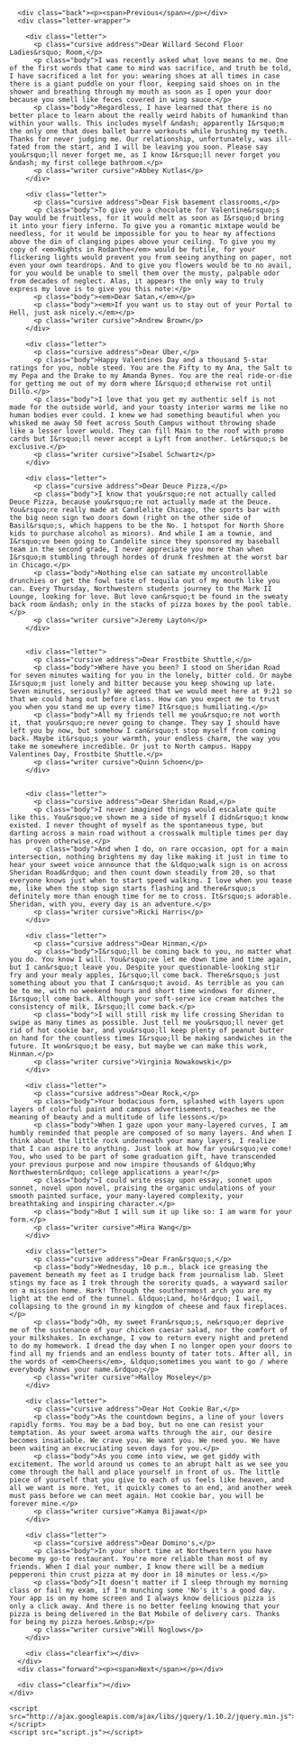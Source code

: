 
  <head>
    <link href='http://fonts.googleapis.com/css?family=Dancing+Script' rel='stylesheet' type='text/css'>
    <script type="text/javascript" src="//use.typekit.net/adk4phw.js"></script>
    <script type="text/javascript">try{Typekit.load();}catch(e){}</script>
    <link rel="stylesheet" href="styles.css">
  </head>
  <body>
    <div class="wrapper">

      <div class="back"><p><span>Previous</span></p></div>
      <div class="letter-wrapper">

        <div class="letter">
          <p class="cursive address">Dear Willard Second Floor Ladies&rsquo; Room,</p>
          <p class="body">I was recently asked what love means to me. One of the first words that came to mind was sacrifice, and truth be told, I have sacrificed a lot for you: wearing shoes at all times in case there is a giant puddle on your floor, keeping said shoes on in the shower and breathing through my mouth as soon as I open your door because you smell like feces covered in wing sauce.</p>
          <p class="body">Regardless, I have learned that there is no better place to learn about the really weird habits of humankind than within your walls. This includes myself &ndash; apparently I&rsquo;m the only one that does ballet barre workouts while brushing my teeth. Thanks for never judging me. Our relationship, unfortunately, was ill-fated from the start, and I will be leaving you soon. Please say you&rsquo;ll never forget me, as I know I&rsquo;ll never forget you &ndash; my first college bathroom.</p>
          <p class="writer cursive">Abbey Kutlas</p>
        </div>

        <div class="letter">
          <p class="cursive address">Dear Fisk basement classrooms,</p>
          <p class="body">To give you a chocolate for Valentine&rsquo;s Day would be fruitless, for it would melt as soon as I&rsquo;d bring it into your fiery inferno. To give you a romantic mixtape would be needless, for it would be impossible for you to hear my affections above the din of clanging pipes above your ceiling. To give you my copy of <em>Nights in Rodanthe</em> would be futile, for your flickering lights would prevent you from seeing anything on paper, not even your own teardrops. And to give you flowers would be to no avail, for you would be unable to smell them over the musty, palpable odor from decades of neglect. Alas, it appears the only way to truly express my love is to give you this note:</p>
          <p class="body"><em>Dear Satan,</em></p>
          <p class="body"><em>If you want us to stay out of your Portal to Hell, just ask nicely.</em></p>
          <p class="writer cursive">Andrew Brown</p>
        </div>

        <div class="letter">
          <p class="cursive address">Dear Uber,</p>
          <p class="body">Happy Valentines Day and a thousand 5-star ratings for you, noble steed. You are the Fifty to my Ana, the Salt to my Pepa and the Drake to my Amanda Bynes. You are the real ride-or-die for getting me out of my dorm where I&rsquo;d otherwise rot until Dillo.</p>
          <p class="body">I love that you get my authentic self is not made for the outside world, and your toasty interior warms me like no human bodies ever could. I knew we had something beautiful when you whisked me away 50 feet across South Campus without throwing shade like a lesser lover would. They can fill Main to the roof with promo cards but I&rsquo;ll never accept a Lyft from another. Let&rsquo;s be exclusive.</p>
          <p class="writer cursive">Isabel Schwartz</p>
        </div>

        <div class="letter">
          <p class="cursive address">Dear Deuce Pizza,</p>
          <p class="body">I know that you&rsquo;re not actually called Deuce Pizza, because you&rsquo;re not actually made at the Deuce. You&rsquo;re really made at Candlelite Chicago, the sports bar with the big neon sign two doors down (right on the other side of Basil&rsquo;s, which happens to be the No. 1 hotspot for North Shore kids to purchase alcohol as minors). And while I am a townie, and I&rsquo;ve been going to Candelite since they sponsored my baseball team in the second grade, I never appreciate you more than when I&rsquo;m stumbling through hordes of drunk freshmen at the worst bar in Chicago.</p>
          <p class="body">Nothing else can satiate my uncontrollable drunchies or get the fowl taste of tequila out of my mouth like you can. Every Thursday, Northwestern students journey to the Mark II Lounge, looking for love. But love can&rsquo;t be found in the sweaty back room &ndash; only in the stacks of pizza boxes by the pool table.</p>
          <p class="writer cursive">Jeremy Layton</p>
        </div>


        <div class="letter">
          <p class="cursive address">Dear Frostbite Shuttle,</p>
          <p class="body">Where have you been? I stood on Sheridan Road for seven minutes waiting for you in the lonely, bitter cold. Or maybe I&rsquo;m just lonely and bitter because you keep showing up late. Seven minutes, seriously? We agreed that we would meet here at 9:21 so that we could hang out before class. How can you expect me to trust you when you stand me up every time? It&rsquo;s humiliating.</p>
          <p class="body">All my friends tell me you&rsquo;re not worth it, that you&rsquo;re never going to change. They say I should have left you by now, but somehow I can&rsquo;t stop myself from coming back. Maybe it&rsquo;s your warmth, your endless charm, the way you take me somewhere incredible. Or just to North campus. Happy Valentines Day, Frostbite Shuttle.</p>
          <p class="writer cursive">Quinn Schoen</p>
        </div>


        <div class="letter">
          <p class="cursive address">Dear Sheridan Road,</p>
          <p class="body">I never imagined things would escalate quite like this. You&rsquo;ve shown me a side of myself I didn&rsquo;t know existed. I never thought of myself as the spontaneous type, but darting across a main road without a crosswalk multiple times per day has proven otherwise.</p>
          <p class="body">And when I do, on rare occasion, opt for a main intersection, nothing brightens my day like making it just in time to hear your sweet voice announce that the &ldquo;walk sign is on across Sheridan Road&rdquo; and then count down steadily from 20, so that everyone knows just when to start speed walking. I love when you tease me, like when the stop sign starts flashing and there&rsquo;s definitely more than enough time for me to cross. It&rsquo;s adorable. Sheridan, with you, every day is an adventure.</p>
          <p class="writer cursive">Ricki Harris</p>
        </div>

        <div class="letter">
          <p class="cursive address">Dear Hinman,</p>
          <p class="body">I&rsquo;ll be coming back to you, no matter what you do. You know I will. You&rsquo;ve let me down time and time again, but I can&rsquo;t leave you. Despite your questionable-looking stir fry and your mealy apples, I&rsquo;ll come back. There&rsquo;s just something about you that I can&rsquo;t avoid. As terrible as you can be to me, with no weekend hours and short time windows for dinner, I&rsquo;ll come back. Although your soft-serve ice cream matches the consistency of milk, I&rsquo;ll come back.</p>
          <p class="body">I will still risk my life crossing Sheridan to swipe as many times as possible. Just tell me you&rsquo;ll never get rid of hot cookie bar, and you&rsquo;ll keep plenty of peanut butter on hand for the countless times I&rsquo;ll be making sandwiches in the future. It won&rsquo;t be easy, but maybe we can make this work, Hinman.</p>
          <p class="writer cursive">Virginia Nowakowski</p>
        </div>

        <div class="letter">
          <p class="cursive address">Dear Rock,</p>
          <p class="body">Your bodacious form, splashed with layers upon layers of colorful paint and campus advertisements, teaches me the meaning of beauty and a multitude of life lessons.</p>
          <p class="body">When I gaze upon your many-layered curves, I am humbly reminded that people are composed of so many layers. And when I think about the little rock underneath your many layers, I realize that I can aspire to anything. Just look at how far you&rsquo;ve come! You, who used to be part of some graduation gift, have transcended your previous purpose and now inspire thousands of &ldquo;Why Northwestern&rdquo; college applications a year!</p>
          <p class="body">I could write essay upon essay, sonnet upon sonnet, novel upon novel, praising the organic undulations of your smooth painted surface, your many-layered complexity, your breathtaking and inspiring character.</p>
          <p class="body">But I will sum it up like so: I am warm for your form.</p>
          <p class="writer cursive">Mira Wang</p>
        </div>

        <div class="letter">
          <p class="cursive address">Dear Fran&rsquo;s,</p>
          <p class="body">Wednesday, 10 p.m., black ice greasing the pavement beneath my feet as I trudge back from journalism lab. Sleet stings my face as I trek through the sorority quads, a wayward sailor on a mission home. Hark! Through the southernmost arch you are my light at the end of the tunnel. &ldquo;Land, ho!&rdquo; I wail, collapsing to the ground in my kingdom of cheese and faux fireplaces.</p>
          <p class="body">Oh, my sweet Fran&rsquo;s, ne&rsquo;er deprive me of the sustenance of your chicken caesar salad, nor the comfort of your milkshakes. In exchange, I vow to return every night and pretend to do my homework. I dread the day when I no longer open your doors to find all my friends and an endless bounty of tater tots. After all, in the words of <em>Cheers</em>, &ldquo;sometimes you want to go / where everybody knows your name.&rdquo;</p>
          <p class="writer cursive">Malloy Moseley</p>
        </div>

        <div class="letter">
          <p class="cursive address">Dear Hot Cookie Bar,</p>
          <p class="body">As the countdown begins, a line of your lovers rapidly forms. You may be a bad boy, but no one can resist your temptation. As your sweet aroma wafts through the air, our desire becomes insatiable. We crave you. We want you. We need you. We have been waiting an excruciating seven days for you.</p>
          <p class="body">As you come into view, we get giddy with excitement. The world around us comes to an abrupt halt as we see you come through the hall and place yourself in front of us. The little piece of yourself that you give to each of us feels like heaven, and all we want is more. Yet, it quickly comes to an end, and another week must pass before we can meet again. Hot cookie bar, you will be forever mine.</p>
          <p class="writer cursive">Kamya Bijawat</p>
        </div>

        <div class="letter">
          <p class="cursive address">Dear Domino's,</p>
          <p class="body">In your short time at Northwestern you have become my go-to restaurant. You're more reliable than most of my friends. When I dial your number, I know there will be a medium pepperoni thin crust pizza at my door in 18 minutes or less.</p>
          <p class="body">It doesn't matter if I sleep through my morning class or fail my exam, if I'm munching some 'No's it's a good day. Your app is on my home screen and I always know delicious pizza is only a click away. And there is no better feeling knowing that your pizza is being delivered in the Bat Mobile of delivery cars. Thanks for being my pizza heroes.&nbsp;</p>
          <p class="writer cursive">Will Noglows</p>
        </div>

        <div class="clearfix"></div>
      </div>
      <div class="forward"><p><span>Next</span></p></div>

      <div class="clearfix"></div>
    </div>

    <script src="http://ajax.googleapis.com/ajax/libs/jquery/1.10.2/jquery.min.js"></script>
    <script src="script.js"></script>
  </body>
